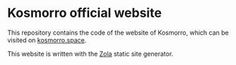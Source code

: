 # Kosmorro official website

This repository contains the code of the website of Kosmorro, which can be visited on [kosmorro.space](https://kosmorro.space).

This website is written with the [Zola](https://www.getzola.org) static site generator.